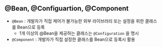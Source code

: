 ## @Bean, @Configuartion, @Component

* `@Bean` : 개발자가 직접 제어가 불가능한 외부 라이브러리 또는 설정을 위한 클래스를 Bean으로 등록
  * 1개 이상의 @Bean을 제공하는 클래스는 `@Configuration` 을 명시
* `@Component` : 개발자가 직접 설정한 클래스를 Bean으로 등록시 활용
